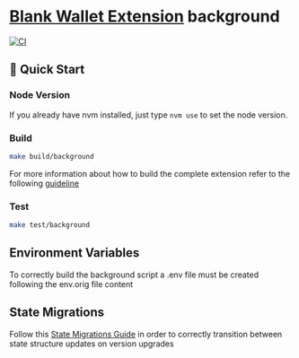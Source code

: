 # [Blank Wallet Extension](https://goblank.io/) background

[![CI](../../workflows/Tests/badge.svg)](../../actions?query=Test)

## 🚀 Quick Start

### Node Version

If you already have nvm installed, just type `nvm use` to set the node version.

### Build

```bash
make build/background
```

For more information about how to build the complete extension refer to the following [guideline](https://github.com/Block-Wallet/extension/blob/master/docs/guideline.md)

### Test

```bash
make test/background
```

## Environment Variables

To correctly build the background script a .env file must be created following the env.orig file content

## State Migrations

Follow this [State Migrations Guide](src/infrastructure/stores/migrator/README.md) in order to correctly transition between state structure updates on version upgrades
